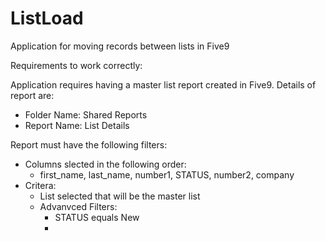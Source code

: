# ListLoad
Application for moving records between lists in Five9

Requirements to work correctly:

Application requires having a master list report created in Five9.
Details of report are:  
  * Folder Name: Shared Reports
  * Report Name: List Details

Report must have the following filters:
  * Columns slected in the following order:
    * first_name, last_name, number1, STATUS, number2, company
  * Critera:
    * List selected that will be the master list
    * Advanvced Filters:
      * STATUS equals New
      *  
